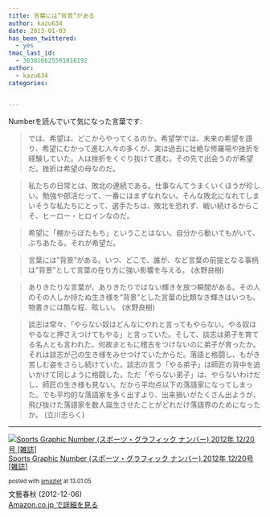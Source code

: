 ```yaml
---
title: 言葉には”背景”がある
author: kazu634
date: 2013-01-03
has_been_twittered:
  - yes
tmac_last_id:
  - 303816625591816192
author:
  - kazu634
categories:


---
```

Numberを読んでいて気になった言葉です:

> では、希望は、どこからやってくるのか。希望学では、未来の希望を語り、希望にむかって進む人々の多くが、実は過去に壮絶な修羅場や挫折を経験していた。人は挫折をくぐり抜けて進む。その先で出会うのが希望だ。挫折は希望の母なのだ。

> 私たちの日常とは、敗北の連続である。仕事なんてうまくいくほうが珍しい。勉強や部活だって、一番にはまずなれない。そんな敗北になれてしまいそうな私たちにとって、選手たちは、敗北を恐れず、戦い続けるからこそ、ヒーロー・ヒロインなのだ。

> 希望に「棚からぼたもち」ということはない。自分から動いてもがいて、ぶちあたる。それが希望だ。

> 言葉には&#8221;背景&#8221;がある。いつ、どこで、誰が、など言葉の前提となる事柄は&#8221;背景&#8221;として言葉の在り方に強い影響を与える。 (水野良樹)

> ありきたりな言葉が、ありきたりではない輝きを放つ瞬間がある。その人のその人しか持たぬ生き様を&#8221;背景&#8221;とした言葉の比類なき輝きはいつも、物書きには酷な程、眩しい。 (水野良樹)

> 談志は常々、「やらない奴はどんなにやれと言ってもやらない。やる奴はやるなと押さえつけてもやる」と言っていた。そして、談志は弟子を育てる名人とも言われた。何故まともに稽古をつけないのに弟子が育ったか。それは談志が己の生き様をみせつけていたからだ。落語と格闘し、もがき苦しむ姿をさらし続けていた。談志の言う「やる弟子」は師匠の背中を追いかけて同じように格闘した。ただ「やらない弟子」は、やらないわけだし、師匠の生き様も見ない。だから平均点以下の落語家になってしまった。でも平均的な落語家を多く出すより、出来損いがたくさん出ようが、飛び抜けた落語家を数人誕生させたことがどれだけ落語界のためになったか。 (立川志らく)

* * *

<div class="amazlet-box" style="margin-bottom: 0px;">
<div class="amazlet-image" style="float: left; margin: 0px 12px 1px 0px;">
<a href="https://www.amazon.co.jp/exec/obidos/ASIN/B00A9WFU3G/simsnes-22/ref=nosim/" onclick="__gaTracker('send', 'event', 'outbound-article', 'https://www.amazon.co.jp/exec/obidos/ASIN/B00A9WFU3G/simsnes-22/ref=nosim/', '');" target="_blank" name="amazletlink"><img style="border: none;" src="https://images-na.ssl-images-amazon.com/images/I/51V7hhcYiML._SL160_.jpg" alt="Sports Graphic Number (スポーツ・グラフィック ナンバー) 2012年 12/20号 [雑誌]" /></a>
</div>
  
<div class="amazlet-info" style="line-height: 120%; margin-bottom: 10px;">
<div class="amazlet-name" style="margin-bottom: 10px; line-height: 120%;">
<p>
<a href="https://www.amazon.co.jp/exec/obidos/ASIN/B00A9WFU3G/simsnes-22/ref=nosim/" onclick="__gaTracker('send', 'event', 'outbound-article', 'https://www.amazon.co.jp/exec/obidos/ASIN/B00A9WFU3G/simsnes-22/ref=nosim/', 'Sports Graphic Number (スポーツ・グラフィック ナンバー) 2012年 12/20号 [雑誌]');" target="_blank" name="amazletlink">Sports Graphic Number (スポーツ・グラフィック ナンバー) 2012年 12/20号 [雑誌]</a>
</p>
      
<div class="amazlet-powered-date" style="font-size: 80%; margin-top: 5px; line-height: 120%;">
        posted with <a href="http://www.amazlet.com/" onclick="__gaTracker('send', 'event', 'outbound-article', 'http://www.amazlet.com/', 'amazlet');" title="amazlet"  target="_blank">amazlet</a> at 13.01.05
</div>
</div>
    
<div class="amazlet-detail">
      文藝春秋 (2012-12-06)
</div>
    
<div class="amazlet-sub-info" style="float: left;">
<div class="amazlet-link" style="margin-top: 5px;">
<a href="https://www.amazon.co.jp/exec/obidos/ASIN/B00A9WFU3G/simsnes-22/ref=nosim/" onclick="__gaTracker('send', 'event', 'outbound-article', 'https://www.amazon.co.jp/exec/obidos/ASIN/B00A9WFU3G/simsnes-22/ref=nosim/', 'Amazon.co.jp で詳細を見る');" target="_blank" name="amazletlink">Amazon.co.jp で詳細を見る</a>
</div>
</div>
</div>
  
<div class="amazlet-footer" style="clear: left;">
</div>
</div>
